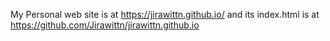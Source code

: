 My Personal web site is at https://jirawittn.github.io/ and its index.html is at https://github.com/Jirawittn/jirawittn.github.io